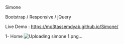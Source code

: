 Simone 

Bootstrap / Responsive / jQuery

Live Demo : https://mo3tassemdyab.github.io/Simone/

1- Home
![Uploading simone 1.png…]()
